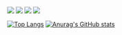 <img src="https://img.shields.io/badge/Flutter-02569B?style=flat-square&logo=Flutter&logoColor=white"/> <img src="https://img.shields.io/badge/Dart-0175C2?style=flat-square&logo=Dart&logoColor=white"/> <img src="https://img.shields.io/badge/Android-3DDC84?style=flat-square&logo=Android&logoColor=white"/> <img src="https://img.shields.io/badge/Kotlin-7F52FF?style=flat-square&logo=Kotlin&logoColor=white"/>

[![Top Langs](https://github-readme-stats.vercel.app/api/top-langs/?username=Myeongcheol-shin)](https://github.com/깃허브아이디/github-readme-stats) [![Anurag's GitHub stats](https://github-readme-stats.vercel.app/api?username=Myeongcheol-shin)](https://github.com/깃허브아이디/github-readme-stats)

